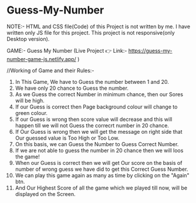 # Guess-My-Number

NOTE:- HTML and CSS file(Code) of this Project is not written by me. I have written only JS file for this project. This project is not responsive(only Desktop version).

GAME:- Guess My Number (Live Project 👉 Link:- https://guess-my-number-game-js.netlify.app/ )

//Working of Game and their Rules:-
1. In This Game, We have to Guess the number between 1 and 20. 
2. We have only 20 chance to Guess the number.
3. As we Guess the correct Number in minimum chance, then our Sores will be high.
4. If our Guess is correct then Page background colour will change to green colour.
5. If our Guess is wrong then score value will decrease and this will happen till we will not Guess the correcrt number in 20 chance.
6. If Our Guess is wrong then we will get the message on right side that Our guessed value is Too High or Too Low. 
7. On this basis, we can Guess the Number to Guess Correct Number.
8. If we are not able to guess the number in 20 chance then we will loos the game!
9. When our Guess is correct then we will get Our score on the basis of number of wrong guess we have did to get this Correct Guess Number.
10. We can play this game again as many as time by clicking on the "Again" btn.
11. And Our Highest Score of all the game which we played till now, will be displayed on the Screen.

